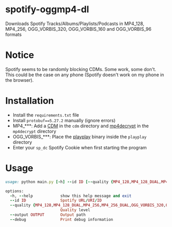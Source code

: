 # spotify-oggmp4-dl
Downloads Spotify Tracks/Albums/Playlists/Podcasts in MP4_128, MP4_256, OGG_VORBIS_320, OGG_VORBIS_160 and OGG_VORBIS_96 formats 

# Notice
Spotify seems to be randomly blocking CDMs. Some work, some don't. \
This could be the case on any phone (Spotify doesn't work on my phone in the browser).

# Installation
+ Install the `requirements.txt` file
+ Install `protobuf==5.27.2` manually (ignore errors)
+ MP4_***: Add a [CDM](https://forum.videohelp.com/threads/408031-Dumping-Your-own-L3-CDM-with-Android-Studio) in the `cdm` directory and [mp4decrypt](https://www.bento4.com/downloads/) in the `mp4decrypt` directory
+ OGG_VORBIS_***: Place the [playplay](https://git.gay/uhwot/unplayplay) binary inside the `playplay` directory
+ Enter your `sp_dc` Spotify Cookie when first starting the program

# Usage
```ruby
usage: python main.py [-h] --id ID [--quality {MP4_128,MP4_128_DUAL,MP4_256,MP4_256_DUAL,OGG_VORBIS_320,OGG_VORBIS_160,OGG_VORBIS_96}] [--output OUTPUT] [--debug]

options:
  -h, --help            show this help message and exit
  --id ID               Spotify URL/URI/ID
  --quality {MP4_128,MP4_128_DUAL,MP4_256,MP4_256_DUAL,OGG_VORBIS_320,OGG_VORBIS_160,OGG_VORBIS_96}
                        Quality level
  --output OUTPUT       Output path
  --debug               Print debug information
```
